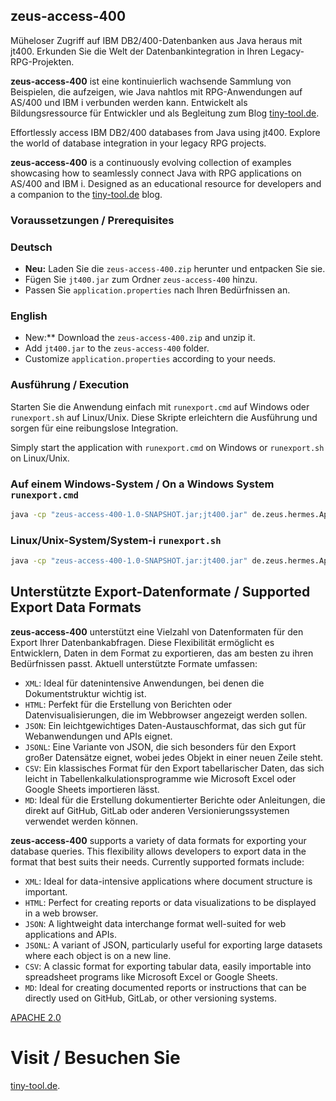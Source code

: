 ## zeus-access-400

Müheloser Zugriff auf IBM DB2/400-Datenbanken aus Java heraus mit jt400. Erkunden Sie die Welt der Datenbankintegration in Ihren Legacy-RPG-Projekten.

**zeus-access-400** ist eine kontinuierlich wachsende Sammlung von Beispielen, die aufzeigen, wie Java nahtlos mit RPG-Anwendungen auf AS/400 und IBM i verbunden werden kann. Entwickelt als Bildungsressource für Entwickler und als Begleitung zum Blog [tiny-tool.de](https://tiny-tool.de/).

Effortlessly access IBM DB2/400 databases from Java using jt400. Explore the world of database integration in your legacy RPG projects.

**zeus-access-400** is a continuously evolving collection of examples showcasing how to seamlessly connect Java with RPG applications on AS/400 and IBM i. Designed as an educational resource for developers and a companion to the [tiny-tool.de](https://tiny-tool.de/) blog.

### Voraussetzungen / Prerequisites

### Deutsch
- **Neu:** Laden Sie die `zeus-access-400.zip` herunter und entpacken Sie sie.
- Fügen Sie `jt400.jar` zum Ordner `zeus-access-400` hinzu.
- Passen Sie `application.properties` nach Ihren Bedürfnissen an.

### English 
- New:** Download the `zeus-access-400.zip` and unzip it.
- Add `jt400.jar` to the `zeus-access-400` folder.
- Customize `application.properties` according to your needs.

### Ausführung / Execution

Starten Sie die Anwendung einfach mit `runexport.cmd` auf Windows oder `runexport.sh` auf Linux/Unix. Diese Skripte erleichtern die Ausführung und sorgen für eine reibungslose Integration.

Simply start the application with `runexport.cmd` on Windows or `runexport.sh` on Linux/Unix.

### Auf einem Windows-System / On a Windows System `runexport.cmd`

```cmd
java -cp "zeus-access-400-1.0-SNAPSHOT.jar;jt400.jar" de.zeus.hermes.AppInitializer application.properties
```
### Linux/Unix-System/System-i `runexport.sh`

```cmd
java -cp "zeus-access-400-1.0-SNAPSHOT.jar:jt400.jar" de.zeus.hermes.AppInitializer application.properties
```

## Unterstützte Export-Datenformate / Supported Export Data Formats

**zeus-access-400** unterstützt eine Vielzahl von Datenformaten für den Export Ihrer Datenbankabfragen. Diese Flexibilität ermöglicht es Entwicklern, Daten in dem Format zu exportieren, das am besten zu ihren Bedürfnissen passt. Aktuell unterstützte Formate umfassen:

- `XML`: Ideal für datenintensive Anwendungen, bei denen die Dokumentstruktur wichtig ist.
- `HTML`: Perfekt für die Erstellung von Berichten oder Datenvisualisierungen, die im Webbrowser angezeigt werden sollen.
- `JSON`: Ein leichtgewichtiges Daten-Austauschformat, das sich gut für Webanwendungen und APIs eignet.
- `JSONL`: Eine Variante von JSON, die sich besonders für den Export großer Datensätze eignet, wobei jedes Objekt in einer neuen Zeile steht.
- `CSV`: Ein klassisches Format für den Export tabellarischer Daten, das sich leicht in Tabellenkalkulationsprogramme wie Microsoft Excel oder Google Sheets importieren lässt.
- `MD`: Ideal für die Erstellung dokumentierter Berichte oder Anleitungen, die direkt auf GitHub, GitLab oder anderen Versionierungssystemen verwendet werden können.

**zeus-access-400** supports a variety of data formats for exporting your database queries. This flexibility allows developers to export data in the format that best suits their needs. Currently supported formats include:

- `XML`: Ideal for data-intensive applications where document structure is important.
- `HTML`: Perfect for creating reports or data visualizations to be displayed in a web browser.
- `JSON`: A lightweight data interchange format well-suited for web applications and APIs.
- `JSONL`: A variant of JSON, particularly useful for exporting large datasets where each object is on a new line.
- `CSV`: A classic format for exporting tabular data, easily importable into spreadsheet programs like Microsoft Excel or Google Sheets.
- `MD`: Ideal for creating documented reports or instructions that can be directly used on GitHub, GitLab, or other versioning systems.


[APACHE 2.0](LICENSE)

# Visit / Besuchen Sie
[tiny-tool.de](https://tiny-tool.de/).
